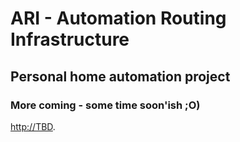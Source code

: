 ﻿# ARI - Automation Routing Infrastructure

## Personal home automation project

### More coming - some time soon'ish ;O)

[http://TBD](http://TBD.com).

